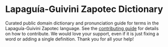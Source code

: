 
# Lapaguía-Guivini Zapotec Dictionary

Curated public domain dictionary and pronunciation guide for terms in the Lapaguía-Guivini Zapotec language. See the [contributing guide](https://github.com/drumworkteam/term/blob/make/.github/contributing.md) for details on how to contribute. We would love your support, even if it is just fixing a word or adding a single definition. Thank you for all your help!
